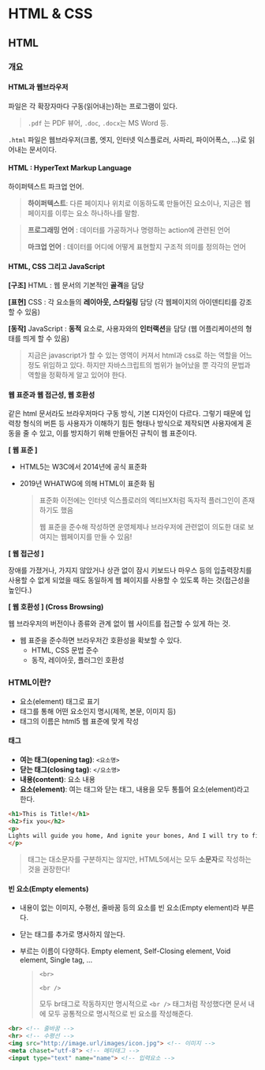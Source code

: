 # HTML & CSS

## HTML

### 개요

#### HTML과 웹브라우저

파일은 각 확장자마다 구동(읽어내는)하는 프로그램이 있다.

> `.pdf` 는 PDF 뷰어, `.doc`, `.docx`는 MS Word 등.

`.html` 파일은 웹브라우저(크롬, 엣지, 인터넷 익스플로러, 사파리, 파이어폭스, ...)로 읽어내는 문서이다.



#### HTML : HyperText Markup Language

하이퍼텍스트 파크업 언어.

> **하이퍼텍스트**: 다른 페이지나 위치로 이동하도록 만들어진 요소이나, 지금은 웹페이지를 이루는 요소 하나하나를 말함.

> **프로그래밍 언어** : 데이터를 가공하거나 명령하는 action에 관련된 언어
>
> **마크업 언어** : 데이터를 어디에 어떻게 표현할지 구조적 의미를 정의하는 언어



#### HTML, CSS 그리고 JavaScript

**[구조]** HTML : 웹 문서의 기본적인 **골격**을 담당

**[표현]** CSS : 각 요소들의 **레이아웃, 스타일링** 담당 (각 웹페이지의 아이덴티티를 강조할 수 있음)

**[동작]** JavaScript : **동적** 요소로, 사용자와의 **인터랙션**을 담당 (웹 어플리케이션의 형태를 띄게 할 수 있음)

> 지금은 javascript가 할 수 있는 영역이 커져서 html과 css로 하는 역할을 어느 정도 위임하고 있다. 하지만 자바스크립트의 범위가 늘어났을 뿐 각각의 문법과 역할을 정확하게 알고 있어야 한다.



#### 웹 표준과 웹 접근성, 웹 호환성

같은 html 문서라도 브라우저마다 구동 방식, 기본 디자인이 다르다. 그렇기 때문에 입력창 형식의 버튼 등 사용자가 이해하기 힘든 형태나 방식으로 제작되면 사용자에게 혼동을 줄 수 있고, 이를 방지하기 위해 만들어진 규칙이 웹 표준이다.



**[ 웹 표준 ]**

- HTML5는 W3C에서 2014년에 공식 표준화

- 2019년 WHATWG에 의해 HTML이 표준화 됨

  > 표준화 이전에는 인터넷 익스플로러의 엑티브X처럼 독자적 플러그인이 존재하기도 했음
  >
  > 웹 표준을 준수해 작성하면 운영체제나 브라우저에 관련없이 의도한 대로 보여지는 웹페이지를 만들 수 있음!



**[ 웹 접근성 ]**

장애를 가졌거나, 가지지 않았거나 상관 없이 잠시 키보드나 마우스 등의 입출력장치를 사용할 수 없게 되었을 때도 동일하게 웹 페이지를 사용할 수 있도록 하는 것(접근성을 높인다.)



**[ 웹 호환성 ] (Cross Browsing)**

웹 브라우저의 버전이나 종류와 관계 없이 웹 사이트를 접근할 수 있게 하는 것.

- 웹 표준을 준수하면 브라우저간 호환성을 확보할 수 있다.
  - HTML, CSS 문법 준수
  - 동작, 레이아웃, 플러그인 호환성



### HTML이란?

- 요소(element) 태그로 표기
- 태그를 통해 어떤 요소인지 명시(제목, 본문, 이미지 등)
- 태그의 이름은 html5 웹 표준에 맞게 작성


#### 태그

- **여는 태그(opening tag)**: `<요소명>`
- **닫는 태그(closing tag)**: `</요소명>`
- **내용(content)**: 요소 내용
- **요소(element)**: 여는 태그와 닫는 태그, 내용을 모두 통틀어 요소(element)라고 한다.

```html
<h1>This is Title!</h1>
<h2>fix you</h2>
<p>
Lights will guide you home, And ignite your bones, And I will try to fix you.
</p>
```

> 태그는 대소문자를 구분하지는 않지만, HTML5에서는 모두 **소문자**로 작성하는 것을 권장한다!



#### 빈 요소(Empty elements)

- 내용이 없는 이미지, 수평선, 줄바꿈 등의 요소를 빈 요소(Empty element)라 부른다.

- 닫는 태그를 추가로 명사하지 않는다.

- 부르는 이름이 다양하다.
  Empty element, Self-Closing element, Void element, Single tag, ...

  > `<br>`
  >
  > `<br />`
  >
  > 모두 br태그로 작동하지만 명시적으로 `<br />` 태그처럼 작성했다면 문서 내에 모두 공통적으로 명시적으로 빈 요소를 작성해준다.

```html
<br> <!-- 줄바꿈 -->
<hr> <!-- 수평선 -->
<img src="http://image.url/images/icon.jpg"> <!-- 이미지 -->
<meta chaset="utf-8"> <!-- 메타태그 -->
<input type="text" name="name"> <!-- 입력요소 -->
```

